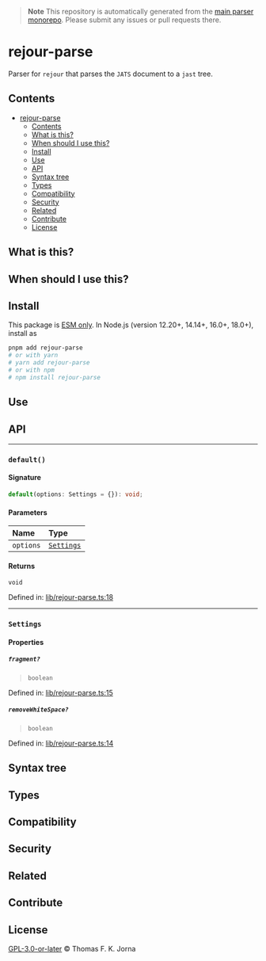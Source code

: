 > **Note**
> This repository is automatically generated from the [main parser monorepo](https://github.com/TrialAndErrorOrg/parsers). Please submit any issues or pull requests there.

# rejour-parse

Parser for `rejour` that parses the `JATS` document to a `jast` tree.

## Contents

*   [rejour-parse](#rejour-parse)
    *   [Contents](#contents)
    *   [What is this?](#what-is-this)
    *   [When should I use this?](#when-should-i-use-this)
    *   [Install](#install)
    *   [Use](#use)
    *   [API](#api)
    *   [Syntax tree](#syntax-tree)
    *   [Types](#types)
    *   [Compatibility](#compatibility)
    *   [Security](#security)
    *   [Related](#related)
    *   [Contribute](#contribute)
    *   [License](#license)

## What is this?

## When should I use this?

## Install

This package is [ESM only](https://gist.github.com/sindresorhus/a39789f98801d908bbc7ff3ecc99d99c). In Node.js (version 12.20+, 14.14+, 16.0+, 18.0+), install as

```bash
pnpm add rejour-parse
# or with yarn
# yarn add rejour-parse
# or with npm
# npm install rejour-parse
```

## Use

## API

***

### `default()`

#### Signature

```ts
default(options: Settings = {}): void;
```

#### Parameters

| Name | Type |
| :------ | :------ |
| `options` | [`Settings`](modules.md#settings) |

#### Returns

`void`

Defined in:  [lib/rejour-parse.ts:18](https://github.com/TrialAndErrorOrg/parsers/blob/d1cc864/libs/rejour/rejour-parse/src/lib/rejour-parse.ts#L18)

***

### `Settings`

#### Properties

##### `fragment?`

> `boolean`

Defined in:  [lib/rejour-parse.ts:15](https://github.com/TrialAndErrorOrg/parsers/blob/d1cc864/libs/rejour/rejour-parse/src/lib/rejour-parse.ts#L15)

##### `removeWhiteSpace?`

> `boolean`

Defined in:  [lib/rejour-parse.ts:14](https://github.com/TrialAndErrorOrg/parsers/blob/d1cc864/libs/rejour/rejour-parse/src/lib/rejour-parse.ts#L14)

## Syntax tree

## Types

## Compatibility

## Security

## Related

## Contribute

## License

[GPL-3.0-or-later](LICENSE) © Thomas F. K. Jorna

[unified]: https://unifiedjs.com

[unifiedgh]: https://github.com/unifiedjs/unified

[xast-from-xml]: https://github.com/syntax-tree/xast-util-from-xml

[rehype]: https://github.com/rehypejs/rehype

[rejour]: https://github.com/TrialAndErrorOrg/parsers/tree/main/libs/rejour

[rejour-parse]: https://github.com/TrialAndErrorOrg/parsers/tree/main/libs/rejour/rejour-parse

[rejour-stringify]: https://github.com/TrialAndErrorOrg/parsers/tree/main/libs/rejour/rejour-stringify

[rejour-move-abstract]: https://github.com/TrialAndErrorOrg/parsers/tree/main/libs/rejour/rejour-move-abstract

[rejour-meta]: https://github.com/TrialAndErrorOrg/parsers/tree/main/libs/rejour/rejour-meta

[rejour-relatex]: https://github.com/TrialAndErrorOrg/parsers/tree/main/libs/rejour/rejour-relatex

[relatex]: https://github.com/TrialAndErrorOrg/parsers/tree/main/libs/relatex

[relatex-stringify]: https://github.com/TrialAndErrorOrg/parsers/tree/main/libs/relatex/relatex-stringify

[jast]: https://github.com/TrialAndErrorOrg/parsers/tree/main/libs/rejour/jast

[jast-util-to-texast]: https://github.com/TrialAndErrorOrg/parsers/tree/main/libs/rejour/jast-util-to-texast

[jastscript]: https://github.com/TrialAndErrorOrg/parsers/tree/main/libs/rejour/jastscript

[texast]: https://github.com/TrialAndErrorOrg/parsers/tree/main/libs/relatex/texast

[texast-util-to-latex]: https://github.com/TrialAndErrorOrg/parsers/tree/main/libs/relatex/texast-util-to-latex

[hast]: https://github.com/syntax-tree/hast

[xast]: https://github.com/syntax-tree/xast

[mdast]: https://github.com/syntax-tree/mdast

[mdast-markdown]: https://github.com/syntax-tree/mdast-util-to-markdown

[latex-utensils]: https://github.com/tamuratak/latex-utensils

[latexjs]: https://github.com/latexjs/latexjs
